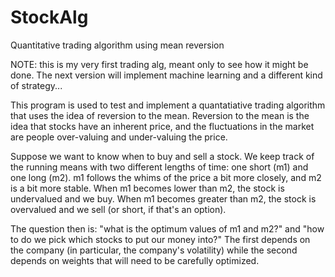 # StockAlg
Quantitative trading algorithm using mean reversion

NOTE: this is my very first trading alg, meant only to see how it might be done.
The next version will implement machine learning and a different kind of strategy...

This program is used to test and implement a quantatiative trading algorithm 
that uses the idea of reversion to the mean. Reversion to the mean is the idea
that stocks have an inherent price, and the fluctuations in the market are 
people over-valuing and under-valuing the price. 

Suppose we want to know when to buy and sell a stock. We keep track of the 
running means with two different lengths of time: one short (m1) and one long (m2). 
m1 follows the whims of the price a bit more closely, and m2 is a bit more stable.
When m1 becomes lower than m2, the stock is undervalued and we buy. When m1 becomes
greater than m2, the stock is overvalued and we sell (or short, if that's an option).

The question then is: "what is the optimum values of m1 and m2?" and "how to do we pick
which stocks to put our money into?" The first depends on the company (in particular, 
the company's volatility) while the second depends on weights that will need to be
carefully optimized. 
